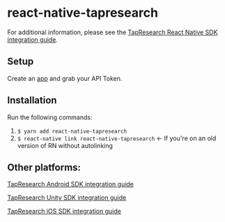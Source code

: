 # react-native-tapresearch

For additional information, please see the [TapResearch React Native SDK integration guide](https://supply-docs.tapresearch.com/docs/3.x/basic-integration/sdk-integration/react-native).

## Setup

Create an [app](https://www.tapresearch.com/supplier_dashboard/overview) and grab your API Token.


## Installation
Run the following commands:

1. `$ yarn add react-native-tapresearch`
2. `$ react-native link react-native-tapresearch` <- If you're on an old version of RN without autolinking

## Other platforms:

[TapResearch Android SDK integration guide](https://supply-docs.tapresearch.com/docs/android-integration)

[TapResearch Unity SDK integration guide](https://supply-docs.tapresearch.com/docs/unity-integration)

[TapResearch iOS SDK integration guide](https://supply-docs.tapresearch.com/docs/ios-integration)
